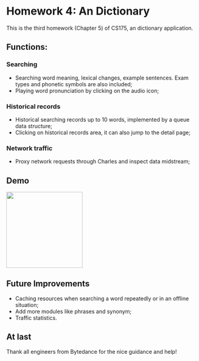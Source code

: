 # Homework 4: An Dictionary
This is the third homework (Chapter 5) of CS175, an dictionary application.

## Functions:
### Searching
* Searching word meaning, lexical changes, example sentences. Exam types and phonetic symbols are also included;
* Playing word pronunciation by clicking on the audio icon;

### Historical records
* Historical searching records up to 10 words, implemented by a queue data structure;
* Clicking on historical records area, it can also jump to the detail page;

### Network traffic
* Proxy network requests through Charles and inspect data midstream;


## Demo
<p float="left">
  <img src="https://github.com/Jessie-jx/homework-LvJiaxi/blob/main/HW4_Translator/demo/demo_v1.gif" width="200"/>
</p>

## Future Improvements
* Caching resources when searching a word repeatedly or in an offline situation;
* Add more modules like phrases and synonym;
* Traffic statistics.

## At last
Thank all engineers from Bytedance for the nice guidance and help!
